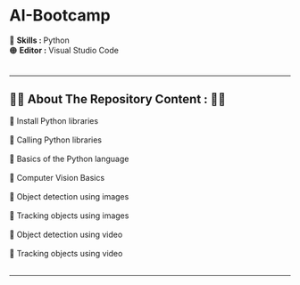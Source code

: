 # AI-Bootcamp

🔵  <b>  Skills  : </b> Python <br>
🟠  <b>  Editor   :</b> Visual Studio Code <br><br><hr>
<h2>🔷🔶 About The Repository Content  :  🔶🔷</h2>
🔷 Install Python libraries<br><br>
🔶 Calling Python libraries<br><br>
🔷 Basics of the Python language<br><br>
🔶 Computer Vision Basics<br><br>
🔷 Object detection using images<br><br>
🔶 Tracking objects using images<br><br>
🔷 Object detection using video<br><br>
🔶 Tracking objects using video<br><br><hr>
